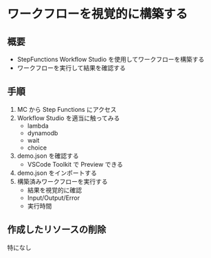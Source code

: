 # ワークフローを視覚的に構築する

## 概要

- StepFunctions Workflow Studio を使用してワークフローを構築する
- ワークフローを実行して結果を確認する

## 手順

1. MC から Step Functions にアクセス
2. Workflow Studio を適当に触ってみる
   - lambda
   - dynamodb
   - wait
   - choice
3. demo.json を確認する
   - VSCode Toolkit で Preview できる
4. demo.json をインポートする
5. 構築済みワークフローを実行する
   - 結果を視覚的に確認
   - Input/Output/Error
   - 実行時間

## 作成したリソースの削除

特になし

